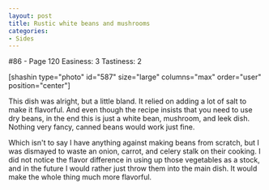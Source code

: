 ```yaml
---
layout: post
title: Rustic white beans and mushrooms
categories:
- Sides
---
```


#86 - Page 120
Easiness: 3
Tastiness: 2

[shashin type="photo" id="587" size="large" columns="max" order="user" position="center"]

This dish was alright, but a little bland. It relied on adding a lot of salt to make it flavorful. And even though the recipe insists that you need to use dry beans, in the end this is just a white bean, mushroom, and leek dish. Nothing very fancy, canned beans would work just fine.

Which isn't to say I have anything against making beans from scratch, but I was dismayed to waste an onion, carrot, and celery stalk on their cooking. I did not notice the flavor difference in using up those vegetables as a stock, and in the future I would rather just throw them into the main dish. It would make the whole thing much more flavorful.
